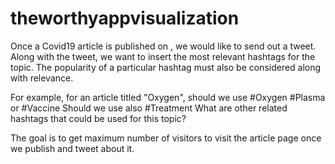 # theworthyappvisualization


Once a Covid19 article is published on , we would like to send out a tweet. Along with the tweet, we want to insert the most relevant hashtags for the topic. The popularity of a particular hashtag must also be considered along with relevance.

For example, for an article titled "Oxygen", should we use #Oxygen #Plasma or #Vaccine Should we use also #Treatment What are other related hashtags that could be used for this topic?

The goal is to get maximum number of visitors to visit the article page once we publish and tweet about it.

